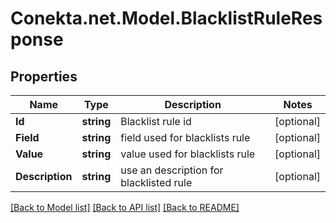# Conekta.net.Model.BlacklistRuleResponse

## Properties

Name | Type | Description | Notes
------------ | ------------- | ------------- | -------------
**Id** | **string** | Blacklist rule id | [optional] 
**Field** | **string** | field used for blacklists rule | [optional] 
**Value** | **string** | value used for blacklists rule | [optional] 
**Description** | **string** | use an description for blacklisted rule | [optional] 

[[Back to Model list]](../README.md#documentation-for-models) [[Back to API list]](../README.md#documentation-for-api-endpoints) [[Back to README]](../README.md)

